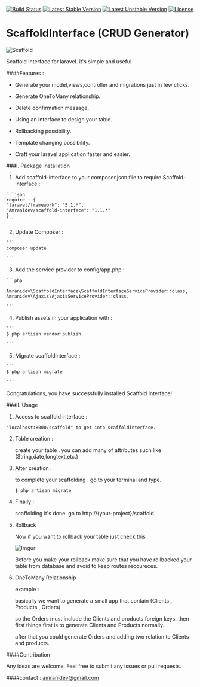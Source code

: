 [![Build Status](https://travis-ci.org/amranidev/scaffold-interface.svg?branch=master)](https://travis-ci.org/amranidev/scaffold-interface)
[![Latest Stable Version](https://poser.pugx.org/amranidev/scaffold-interface/v/stable)](https://packagist.org/packages/amranidev/scaffold-interface)
[![Latest Unstable Version](https://poser.pugx.org/amranidev/scaffold-interface/v/unstable)](https://packagist.org/packages/amranidev/scaffold-interface)
[![License](https://poser.pugx.org/amranidev/scaffold-interface/license)](https://packagist.org/packages/amranidev/scaffold-interface)

# ScaffoldInterface (CRUD Generator)

![Scaffold](http://i.imgur.com/62HTlvT.png)

Scaffold Interface for laravel. it's simple and useful

####Features :

+ Generate your model,views,controller and migrations just in few clicks.

+ Generate OneToMany relationship.

+ Delete confirmation message.

+ Using an interface to design your table.

+ Rollbacking possibility.

+ Template changing possibility.

+ Craft your laravel application faster and easier.

###I. Package installation

  1. Add scaffold-interface to your composer.json file to require Scaffold-Interface :
  
    ```json
    require : {
    "laravel/framework": "5.1.*",
    "Amranidev/scaffold-interface": "1.1.*"
    }
    ```

  2. Update Composer :

  
    ```
    composer update
  
    ```

  3. Add the service provider to config/app.php :

    ```php

    Amranidev\ScaffoldInterface\ScaffoldInterfaceServiceProvider::class,
    Amranidev\Ajaxis\AjaxisServiceProvider::class,
  
    ```

  4. Publish assets in your application with :

    ```
    $ php artisan vendor:publish
  
    ```

  5. Migrate scaffoldinterface :
  
    ```
    $ php artisan migrate

    ```

Congratulations, you have successfully installed Scaffold Interface!

###II. Usage
  
  1. Access to scaffold interface :
    
    "localhost:8000/scaffold" to get into scaffoldinterface.
  
  2. Table creation :

     create your table . you can add many of attributes such like (String,date,longtext,etc.) 

  3. After creation :
     
     to complete your scaffolding . go to your terminal and type.  
     
     ```
     $ php artisan migrate
     
     ```
  
  4. Finally :
     
     scaffolding it's done. go to http://{your-project}/scaffold 
      
  5. Rollback  

      Now if you want to rollback your table just check this
      
      ![Imgur](http://i.imgur.com/dnYc2ZE.png)

      Before you make your rollback make sure that you have rollbacked your table from database and avoid to keep routes recoureces.
  
  6. OneToMany Relationship
      
      example : 

      basically we want to generate a small app that contain (Clients , Products , Orders). 

      so the Orders must include the Clients and products foreign keys. 
      then first things first is to generate Clients and Products normally. 
      
      after that you could generate Orders and adding two relation to Clients and products.


####Contribution

 Any ideas are welcome. Feel free to submit any issues or pull requests.

####contact : amranidev@gmail.com
